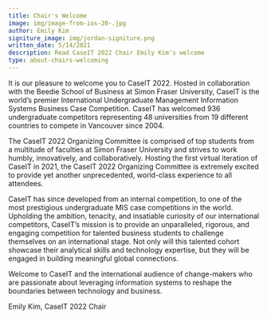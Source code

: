 ```yaml
---
title: Chair's Welcome
image: img/image-from-ios-20-.jpg
author: Emily Kim
signiture_image: img/jordan-signiture.png
written_date: 5/14/2021
description: Read CaseIT 2022 Chair Emily Kim's welcome
type: about-chairs-welcoming
---
```

It is our pleasure to welcome you to CaseIT 2022. Hosted in collaboration with the Beedie School of Business at Simon Fraser University, CaseIT is the world’s premier International Undergraduate Management Information Systems Business Case Competition. CaseIT has welcomed 936 undergraduate competitors representing 48 universities from 19 different countries to compete in Vancouver since 2004.

The CaseIT 2022 Organizing Committee is comprised of top students from a multitude of faculties at Simon Fraser University and strives to work humbly, innovatively, and collaboratively. Hosting the first virtual iteration of CaseIT in 2021, the CaseIT 2022 Organizing Committee is extremely excited to provide yet another unprecedented, world-class experience to all attendees.

CaseIT has since developed from an internal competition, to one of the most prestigious undergraduate MIS case competitions in the world. Upholding the ambition, tenacity, and insatiable curiosity of our international competitors, CaseIT’s mission is to provide an unparalleled, rigorous, and engaging competition for talented business students to challenge themselves on an international stage. Not only will this talented cohort showcase their analytical skills and technology expertise, but they will be engaged in building meaningful global connections.

Welcome to CaseIT and the international audience of change-makers who are passionate about leveraging information systems to reshape the boundaries between technology and business.



Emily Kim, CaseIT 2022 Chair